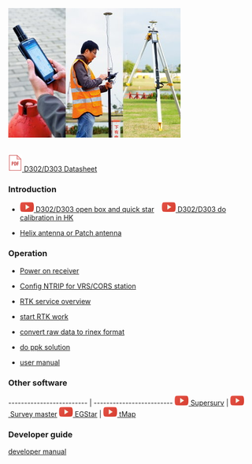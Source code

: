 <div style="text-align: left;"><img src="images/s-mobile.jpg" style="width: 350px;"></div><br>

  [![](images/pdf.png)&nbsp;D302/D303 Datasheet](download/D30X_DS_EN.pdf)

### Introduction

  - [![](images/youtube.png)&nbsp;D302/D303 open box and quick star](common/openbox.md)&nbsp; &nbsp; [![](images/youtube.png)&nbsp;D302/D303 do calibration in HK](common/d303-calibration-in-hk.md)
  
  - [Helix antenna or Patch antenna](common/choice-of-antenna.md)

### Operation

  - [Power on receiver](d303.md#1-gnss-module-setting)

  - [Config NTRIP for VRS/CORS station](d303.md#21-corsvrsbase-station-setting)

  - [RTK service overview](rtk-service-intro.md)

  - [start RTK work](d303.md#213-start--rtk)
  
  - [convert raw data to rinex format](d303.md#52-how-to-convert-raw-data-to-rinex-format-file)

  - [do ppk solution](d303.md#53-how-to-post-process-raw-data)

  - [user manual](d303.md)

### Other software


  ------------------------- | ------------------------- 
  [![Supersurv](images/youtube.png)&nbsp;Supersurv](common/connect-supersurv.md) | [![Survey Master](images/youtube.png)&nbsp;Survey master](common/connect-survey-master.md)
  [![EGStar](images/youtube.png)&nbsp;EGStar](common/connect-egstar.md) | [![tMap](images/youtube.png)&nbsp;tMap](common/connect-tMap.md)


### Developer guide

  [developer manual](developer-docs.md)

